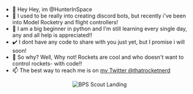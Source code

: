 - 👋 Hey Hey, im @HunterInSpace
- 🚀 I used to be really into creating discord bots, but recently i've been into Model Rocketry and flight controllers!
- 🌱 I am a big beginner in python and I'm still learning every single day, any and all help is appreciated!!
- ✔️ I dont have any code to share with you just yet, but I promise i will soon!
- 🤔 So why? Well, Why not! Rockets are cool and who doesn't want to control rockets- with code!!
- 📫 The best way to reach me is on [my Twitter @thatrocketnerd](https://twitter.com/thatrocketnerd?lang=ca)

<p align="center">
  <img src="https://hackaday.com/wp-content/uploads/2022/08/bpsspace-landing.gif?w=230?raw=true" alt="BPS Scout Landing"/>
</p>

